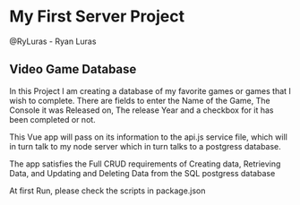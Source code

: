 # My First Server Project
@RyLuras    -     Ryan Luras

##  Video Game Database

In this Project I am creating a database of my favorite games or games that I wish to complete.
There are fields to enter the Name of the Game, The Console it was Released on, The release Year and a checkbox for it has been completed or not.

This Vue app will pass on its information to the api.js service file, which will in turn talk to my node server which in turn talks to a postgress database.

The app satisfies the Full CRUD requirements of Creating data, Retrieving Data, and Updating and Deleting Data from the SQL postgress database

At first Run, please check the scripts in package.json